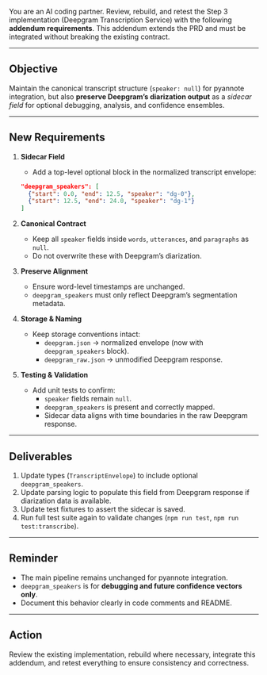 

You are an AI coding partner. Review, rebuild, and retest the Step 3 implementation (Deepgram Transcription Service) with the following **addendum requirements**. This addendum extends the PRD and must be integrated without breaking the existing contract.

---

## Objective
Maintain the canonical transcript structure (`speaker: null`) for pyannote integration, but also **preserve Deepgram’s diarization output** as a *sidecar field* for optional debugging, analysis, and confidence ensembles.

---

## New Requirements

1. **Sidecar Field**
   - Add a top-level optional block in the normalized transcript envelope:
   ```json
   "deepgram_speakers": [
     {"start": 0.0, "end": 12.5, "speaker": "dg-0"},
     {"start": 12.5, "end": 24.0, "speaker": "dg-1"}
   ]
   ```

2. **Canonical Contract**
   - Keep all `speaker` fields inside `words`, `utterances`, and `paragraphs` as `null`.
   - Do not overwrite these with Deepgram’s diarization.

3. **Preserve Alignment**
   - Ensure word-level timestamps are unchanged.
   - `deepgram_speakers` must only reflect Deepgram’s segmentation metadata.

4. **Storage & Naming**
   - Keep storage conventions intact:
     - `deepgram.json` → normalized envelope (now with `deepgram_speakers` block).
     - `deepgram_raw.json` → unmodified Deepgram response.

5. **Testing & Validation**
   - Add unit tests to confirm:
     - `speaker` fields remain `null`.
     - `deepgram_speakers` is present and correctly mapped.
     - Sidecar data aligns with time boundaries in the raw Deepgram response.

---

## Deliverables
1. Update types (`TranscriptEnvelope`) to include optional `deepgram_speakers`.
2. Update parsing logic to populate this field from Deepgram response if diarization data is available.
3. Update test fixtures to assert the sidecar is saved.
4. Run full test suite again to validate changes (`npm run test`, `npm run test:transcribe`).

---

## Reminder
- The main pipeline remains unchanged for pyannote integration.
- `deepgram_speakers` is for **debugging and future confidence vectors only**.
- Document this behavior clearly in code comments and README.

---

## Action
Review the existing implementation, rebuild where necessary, integrate this addendum, and retest everything to ensure consistency and correctness.
